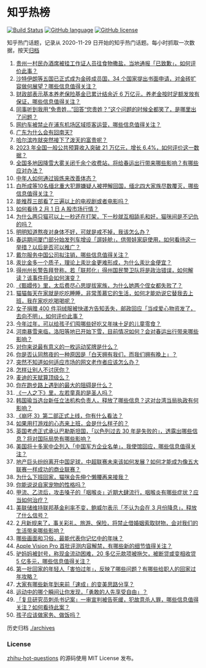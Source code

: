 # 知乎热榜
[![Build Status](https://github.com/ToWeLong/zhihu-hot-questions/workflows/CI/badge.svg)](https://github.com/ToWeLong/zhihu-hot-questions/actions)
[![GitHub language](https://img.shields.io/badge/language-golang-orange.svg)](https://golang.org/)
[![GitHub license](https://img.shields.io/github/license/ToWeLong/zhihu-hot-questions)](https://github.com/ToWeLong/zhihu-hot-questions/blob/main/LICENSE)

知乎热门话题，记录从 2020-11-29 日开始的知乎热门话题。每小时抓取一次数据，按天[归档](./archives)

<!-- BEGIN -->

1. [贵州一村民办酒席被挂工作证人员往食物撒盐，当地通报「已致歉」，如何评价此事？](https://www.zhihu.com/question/642297518)
1. [沙特伊朗等五国已正式成为金砖成员国，34 个国家提出书面申请，对金砖扩容做何展望？哪些信息值得关注？](https://www.zhihu.com/question/642299758)
1. [财政部表示基本养老保险基金已累计结余近 6 万亿元，养老金按时足额发放有保证，哪些信息值得关注？](https://www.zhihu.com/question/642307679)
1. [同事听到我用“免贵姓…”回答“您贵姓？”这个问题的时候全都笑了，是哪里出了问题？](https://www.zhihu.com/question/521484226)
1. [网约车被禁止在浦东机场区域揽客运营，哪些信息值得关注？](https://www.zhihu.com/question/642156965)
1. [广东为什么会有回南天?](https://www.zhihu.com/question/642123930)
1. [哈尔滨咋就突然接下了泼天的富贵呢？](https://www.zhihu.com/question/637517560)
1. [2023 年全国一般公共预算收入突破 21 万亿元，增长 6.4%，如何评价这一数据？](https://www.zhihu.com/question/642302878)
1. [全国多地因降雪大雾关闭千余个收费站，将给春运出行带来哪些影响？有哪些应对办法？](https://www.zhihu.com/question/642291038)
1. [中年人如何通过锻炼来改善体态？](https://www.zhihu.com/question/638563275)
1. [白所成等10名缅北重大犯罪嫌疑人被押解回国，缅北四大家族尽数覆灭，哪些信息值得关注？](https://www.zhihu.com/question/642125769)
1. [能推荐三部看了三遍以上的电视剧或者电影吗？](https://www.zhihu.com/question/637665030)
1. [如何看待 2 月 1 日 A 股市场行情？](https://www.zhihu.com/question/642290406)
1. [为什么两只猫可以上一秒还在打架，下一秒就互相舔毛和好，猫咪间是不记仇的吗？](https://www.zhihu.com/question/639819208)
1. [明明知道熬夜对身体不好，可就是戒不掉，我该怎么办？](https://www.zhihu.com/question/640060689)
1. [春运期间厦门部分始发列车增设「遛娃舱」，供带娃家庭使用，如何看待这一举措？以后是否可以推广？](https://www.zhihu.com/question/642305320)
1. [戴尔服务中国公司拟注销，哪些信息值得关注？](https://www.zhihu.com/question/642154023)
1. [汞比金多一个质子，理论上汞比金更难形成，为什么汞比金便宜？](https://www.zhihu.com/question/641995117)
1. [得州州长警告拜登称，若「联邦化」得州国民警卫队将是政治错误，如何解读？该事件将会如何演变？](https://www.zhihu.com/question/642169181)
1. [《甄嬛传》里，太后费尽心思提拔家族，为什么她两个侄女都失败了？](https://www.zhihu.com/question/520325262)
1. [猫猫每天在家就是吃吃睡睡，非常羡慕它的生活，如何才能劝说它替我去上班，我在家吃吃喝喝呢？](https://www.zhihu.com/question/639819292)
1. [女子捐赠 400 件羽绒服被快递方告知丢失，邮政回应「当成爱心物资发了，去向不明」，如何评价此事？](https://www.zhihu.com/question/642301288)
1. [今年过年，可以给孩子们囤哪些好吃又年味十足的儿童零食？](https://www.zhihu.com/question/638737189)
1. [河南暴雪来临，洛阳等地已开始下雪，目前情况如何？会对春运出行带来哪些影响？](https://www.zhihu.com/question/642184584)
1. [对你来说最有意义的一枚运动奖牌是什么？](https://www.zhihu.com/question/641157101)
1. [你是否认同熬夜的一种原因是「白天拥有我们，而我们拥有晚上」？](https://www.zhihu.com/question/641217528)
1. [突然不知道如何适应市场的网文老作者应该怎么办？](https://www.zhihu.com/question/364820503)
1. [怎样让别人不讨厌你？](https://www.zhihu.com/question/632698969)
1. [麦迪的天赋算顶级么？](https://www.zhihu.com/question/436251292)
1. [你在跑步路上遇到的最大的阻碍是什么？](https://www.zhihu.com/question/640626886)
1. [《一人之下》里，左若童真的是圣人吗？](https://www.zhihu.com/question/638508603)
1. [韩国瑜当选台新任立法机构负责人，释放了哪些信息？这对台湾当局执政有何影响？](https://www.zhihu.com/question/642330312)
1. [《崩坏 3》第二部正式上线，你有什么看法？](https://www.zhihu.com/question/642289909)
1. [如果用打游戏的心态来上班，会是什么样子的？](https://www.zhihu.com/question/641217536)
1. [英国考虑正式承认巴勒斯坦国，「以色列过去 30 年是失败的」，透露出哪些信息？将对国际局势有哪些影响？](https://www.zhihu.com/question/642120065)
1. [美国将十多家中企列入「中国军方企业名单」，我使馆回应，哪些信息值得关注？](https://www.zhihu.com/question/642302339)
1. [地产巨头纷纷离开中国足球，中超联赛未来该如何发展？如何才能成为像五大联赛一样成功的商业联赛？](https://www.zhihu.com/question/642174679)
1. [为什么下班回家，猫咪会先伸个懒腰再来接我？](https://www.zhihu.com/question/639640493)
1. [你能说说自家宠物的性格吗？](https://www.zhihu.com/question/639819485)
1. [甲流、乙流后，攻击嗓子的「咽喉炎」近期大肆流行，咽喉炎有哪些症状？应当如何治疗？](https://www.zhihu.com/question/642174082)
1. [美联储维持联邦基金利率不变，鲍威尔表示「不认为会在 3 月份降息」，释放了什么信号？](https://www.zhihu.com/question/642286400)
1. [2 月新规来了，事关彩礼、旅游、保险，将禁止借婚姻索取财物，会对我们的生活带来哪些影响？](https://www.zhihu.com/question/642108064)
1. [哪些画面和习俗，最能代表你记忆中的年味？](https://www.zhihu.com/question/637993762)
1. [Apple Vision Pro 首批评测内容解禁，有哪些新的细节值得关注？](https://www.zhihu.com/question/642122812)
1. [驴妈妈被封号，称现金流动困难，20 多亿元款项被拖欠，被断贷或变相收贷 5 亿多元，哪些信息值得关注？](https://www.zhihu.com/question/642292614)
1. [第一批回家的年轻人「害怕过年」，反映了哪些问题？有哪些给职人的回家过年攻略？](https://www.zhihu.com/question/642204909)
1. [大家有哪些新年到来前「速成」的变美思路分享？](https://www.zhihu.com/question/642028823)
1. [运动中的哪个瞬间让你发现，「勇敢的人先享受自由」？](https://www.zhihu.com/question/641824446)
1. [「复旦研究员刺杀书记案」一审宣判被告死缓，犯故意杀人罪，哪些信息值得关注？如何看待此案？](https://www.zhihu.com/question/642299465)
1. [孩子应该做家务、做饭吗？](https://www.zhihu.com/question/641865103)

<!-- END -->

历史归档 [./archives](./archives)


### License
[zhihu-hot-questions](https://github.com/towelong/zhihu-hot-questions) 的源码使用 MIT License 发布。